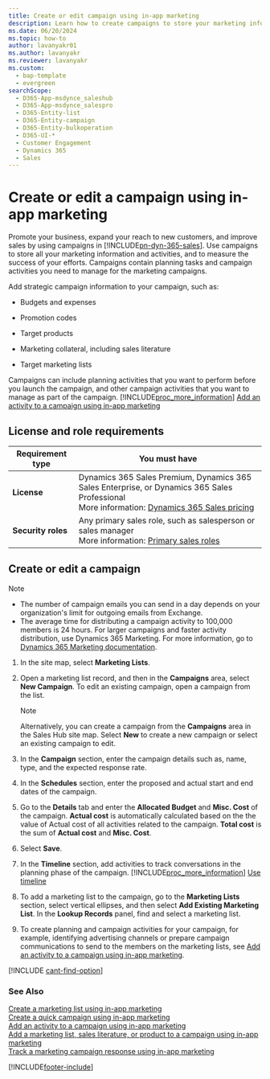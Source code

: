 ```yaml
---
title: Create or edit campaign using in-app marketing
description: Learn how to create campaigns to store your marketing information and activities, and to measure the success of your efforts through in-app marketing.
ms.date: 06/20/2024
ms.topic: how-to
author: lavanyakr01
ms.author: lavanyakr
ms.reviewer: lavanyakr
ms.custom: 
  - bap-template
  - evergreen
searchScope: 
  - D365-App-msdynce_saleshub
  - D365-App-msdynce_salespro
  - D365-Entity-list
  - D365-Entity-campaign
  - D365-Entity-bulkoperation
  - D365-UI-*
  - Customer Engagement
  - Dynamics 365
  - Sales
---
```

# Create or edit a campaign using in-app marketing

Promote your business, expand your reach to new customers, and improve sales by using campaigns in [!INCLUDE[pn-dyn-365-sales](../includes/pn-dyn-365-sales.md)]. Use campaigns to store all your marketing information and activities, and to measure the success of your efforts. Campaigns contain planning tasks and campaign activities you need to manage for the marketing campaigns.  
  
 Add strategic campaign information to your campaign, such as:  
  
- Budgets and expenses  
  
- Promotion codes  
  
- Target products  
  
- Marketing collateral, including sales literature  
  
- Target marketing lists  
  
Campaigns can include planning activities that you want to perform before you launch the campaign, and other campaign activities that you want to manage as part of the campaign. [!INCLUDE[proc_more_information](../includes/proc-more-information.md)] [Add an activity to a campaign using in-app marketing](../sales-enterprise/add-activity-campaign-using-app-marketing-sales.md)  

## License and role requirements

| Requirement type | You must have |  
|-----------------------|---------|
| **License** | Dynamics 365 Sales Premium, Dynamics 365 Sales Enterprise, or Dynamics 365 Sales Professional  <br>More information: [Dynamics 365 Sales pricing](https://dynamics.microsoft.com/sales/pricing/) |
| **Security roles** | Any primary sales role, such as salesperson or sales manager<br>  More information: [Primary sales roles](security-roles-for-sales.md#primary-sales-roles)|


## Create or edit a campaign

> [!NOTE]
> - The number of campaign emails you can send in a day depends on your organization's limit for outgoing emails from Exchange. 
> - The average time for distributing a campaign activity to 100,000 members is 24 hours. For larger campaigns and faster activity distribution, use Dynamics 365 Marketing. For more information, go to [Dynamics 365 Marketing documentation](/dynamics365/customer-insights/journeys/customer-journeys-create-automated-campaigns).
  
1. In the site map, select **Marketing Lists**.

2. Open a marketing list record, and then in the **Campaigns** area, select **New Campaign**. To edit an existing campaign, open a campaign from the list.

    > [!NOTE]
    > Alternatively, you can create a campaign from the **Campaigns** area in the Sales Hub site map. Select **New** to create a new campaign or select an existing campaign to edit.
  
3. In the **Campaign** section, enter the campaign details such as, name, type, and the expected response rate.  

4. In the **Schedules** section, enter the proposed and actual start and end dates of the campaign.

5. Go to the **Details** tab and enter the **Allocated Budget** and **Misc. Cost** of the campaign. **Actual cost** is automatically calculated based on the the value of Actual cost of all activities related to the campaign. **Total cost** is the sum of **Actual cost** and **Misc. Cost**.  

6. Select **Save**. 
 
7. In the **Timeline** section, add activities to track conversations in the planning phase of the campaign. [!INCLUDE[proc_more_information](../includes/proc-more-information.md)] [Use timeline](/powerapps/user/add-activities)    

8. To add a marketing list to the campaign, go to the **Marketing Lists** section, select vertical ellipses, and then select **Add Existing Marketing List**. In the **Lookup Records** panel, find and select a marketing list.
  
6. To create planning and campaign activities for your campaign, for example, identifying advertising channels or prepare campaign communications to send to the members on the marketing lists, see [Add an activity to a campaign using in-app marketing](add-activity-campaign-using-app-marketing-sales.md).  

[!INCLUDE [cant-find-option](../includes/cant-find-option.md)]

### See Also  
 [Create a marketing list using in-app marketing](../sales-enterprise/create-marketing-list-using-app-marketing-sales.md)   
 [Create a quick campaign using in-app marketing](../sales-enterprise/create-quick-campaign-using-app-marketing-sales.md)   
 [Add an activity to a campaign using in-app marketing](../sales-enterprise/add-activity-campaign-using-app-marketing-sales.md)   
 [Add a marketing list, sales literature, or product to a campaign using in-app marketing](../sales-enterprise/add-marketing-list-sales-literature-product-campaign-using-app-marketing-sales.md)   
 [Track a marketing campaign response using in-app marketing](../sales-enterprise/track-marketing-campaign-response-using-app-marketing-sales.md)   
 


[!INCLUDE[footer-include](../includes/footer-banner.md)]
